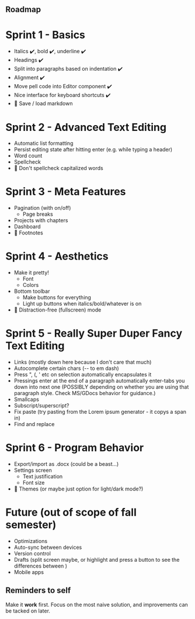 ## Roadmap

# Sprint 1 - Basics
- Italics ✔️, bold ✔️, underline ✔️
- Headings ✔️
- Split into paragraphs based on indentation ✔️
- Alignment ✔️
- Move pell code into Editor component ✔️
- Nice interface for keyboard shortcuts ✔️
- 💎 Save / load markdown

# Sprint 2 - Advanced Text Editing
- Automatic list formatting
- Persist editing state after hitting enter (e.g. while typing a header)
- Word count
- Spellcheck
- 💎 Don't spellcheck capitalized words

# Sprint 3 - Meta Features
- Pagination (with on/off)
  - Page breaks
- Projects with chapters
- Dashboard
- 💎 Footnotes

# Sprint 4 - Aesthetics
- Make it pretty!
  - Font
  - Colors
- Bottom toolbar
  - Make buttons for everything
  - Light up buttons when italics/bold/whatever is on
- 💎 Distraction-free (fullscreen) mode

# Sprint 5 - Really Super Duper Fancy Text Editing
- Links (mostly down here because I don't care that much)
- Autocomplete certain chars (-- to em dash)
- Press ", (, ' etc on selection automatically encapsulates it
- Pressings enter at the end of a paragraph automatically enter-tabs you down into next one (POSSIBLY depending on whether you are using that paragraph style. Check MS/GDocs behavior for guidance.)
- Smallcaps
- Subscript/superscript?
- Fix paste (try pasting from the Lorem ipsum generator - it copys a span in)
- Find and replace

# Sprint 6 - Program Behavior
- Export/import as .docx (could be a beast...)
- Settings screen
  - Text justification
  - Font size
- 💎 Themes (or maybe just option for light/dark mode?)

# Future (out of scope of fall semester)
- Optimizations
- Auto-sync between devices
- Version control
- Drafts (split screen maybe, or highlight and press a button to see the differences between )
- Mobile apps

## Reminders to self

Make it **work** first. Focus on the most naive solution, and improvements can be tacked on later.

